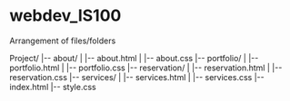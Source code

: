 # webdev_IS100
Arrangement of files/folders

Project/
|-- about/
|   |-- about.html
|   |-- about.css
|-- portfolio/
|   |-- portfolio.html
|   |-- portfolio.css
|-- reservation/
|   |-- reservation.html
|   |-- reservation.css
|-- services/
|   |-- services.html
|   |-- services.css
|-- index.html
|-- style.css
